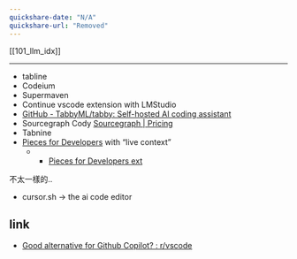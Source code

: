 ```yaml
---
quickshare-date: "N/A"
quickshare-url: "Removed"
---
```


[[101_llm_idx]]


---

- tabline
- Codeium
- Supermaven
- Continue vscode extension with LMStudio
- [GitHub - TabbyML/tabby: Self-hosted AI coding assistant](https://github.com/TabbyML/tabby)
- Sourcegraph Cody  [Sourcegraph | Pricing](https://sourcegraph.com/pricing)
- Tabnine
- [Pieces for Developers](https://pieces.app/) with “live context”
	- - [Pieces for Developers ext](https://marketplace.visualstudio.com/items?itemName=MeshIntelligentTechnologiesInc.pieces-vscode)



不太一樣的..
- cursor.sh -> the ai code editor





## link
- [Good alternative for Github Copilot? : r/vscode](https://www.reddit.com/r/vscode/comments/1danet1/good_alternative_for_github_copilot/)